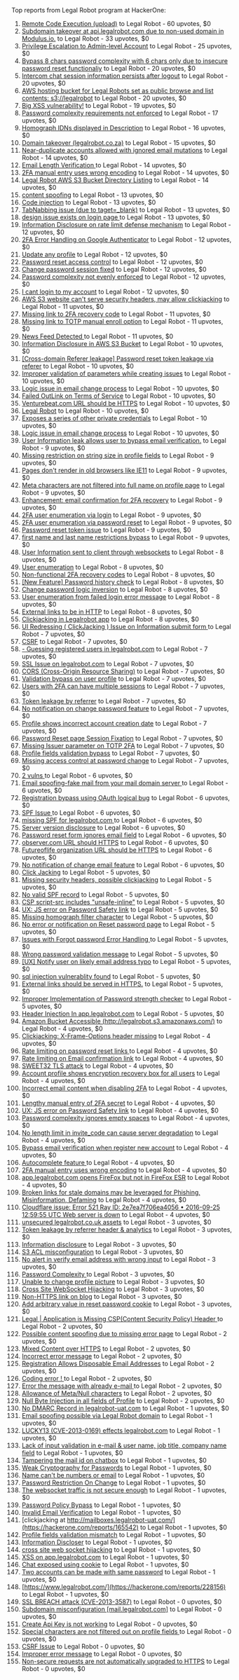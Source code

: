 Top reports from Legal Robot program at HackerOne:

1. [Remote Code Execution (upload)](https://hackerone.com/reports/116575) to Legal Robot - 60 upvotes, $0
2. [Subdomain takeover at api.legalrobot.com due to non-used domain in Modulus.io.](https://hackerone.com/reports/148770) to Legal Robot - 33 upvotes, $0
3. [Privilege Escalation to Admin-level Account](https://hackerone.com/reports/261285) to Legal Robot - 25 upvotes, $0
4. [Bypass 8 chars password complexity with 6 chars only due to insecure password reset functionaliy](https://hackerone.com/reports/173195) to Legal Robot - 20 upvotes, $0
5. [Intercom chat session information persists after logout](https://hackerone.com/reports/249798) to Legal Robot - 20 upvotes, $0
6. [AWS hosting bucket for Legal Robots set as public browse and list contents: s3://legalrobot](https://hackerone.com/reports/166861) to Legal Robot - 20 upvotes, $0
7. [Big XSS vulnerability!](https://hackerone.com/reports/216330) to Legal Robot - 19 upvotes, $0
8. [Password complexity requirements not enforced](https://hackerone.com/reports/191643) to Legal Robot - 17 upvotes, $0
9. [Homograph IDNs displayed in Description](https://hackerone.com/reports/260938) to Legal Robot - 16 upvotes, $0
10. [Domain takeover (legalrobot.co.za)](https://hackerone.com/reports/230525) to Legal Robot - 15 upvotes, $0
11. [Near-duplicate accounts allowed with ignored email mutations](https://hackerone.com/reports/171337) to Legal Robot - 14 upvotes, $0
12. [Email Length Verification ](https://hackerone.com/reports/263589) to Legal Robot - 14 upvotes, $0
13. [2FA manual entry uses wrong encoding](https://hackerone.com/reports/260390) to Legal Robot - 14 upvotes, $0
14. [Legal Robot AWS S3 Bucket Directory Listing](https://hackerone.com/reports/194142) to Legal Robot - 14 upvotes, $0
15. [content spoofing](https://hackerone.com/reports/167380) to Legal Robot - 13 upvotes, $0
16. [Code injection](https://hackerone.com/reports/257207) to Legal Robot - 13 upvotes, $0
17. [TabNabbing issue (due to taget=_blank)](https://hackerone.com/reports/260278) to Legal Robot - 13 upvotes, $0
18. [design issue exists on login page ](https://hackerone.com/reports/264101) to Legal Robot - 13 upvotes, $0
19. [Information Disclosure on rate limit defense mechanism](https://hackerone.com/reports/172296) to Legal Robot - 12 upvotes, $0
20. [2FA Error Handling on Google Authenticator](https://hackerone.com/reports/249695) to Legal Robot - 12 upvotes, $0
21. [Update any profile](https://hackerone.com/reports/260604) to Legal Robot - 12 upvotes, $0
22. [Password reset access control](https://hackerone.com/reports/180895) to Legal Robot - 12 upvotes, $0
23. [Change password session fixed](https://hackerone.com/reports/260751) to Legal Robot - 12 upvotes, $0
24. [Password complexity not evenly enforced](https://hackerone.com/reports/249398) to Legal Robot - 12 upvotes, $0
25. [I cant login to my account](https://hackerone.com/reports/263743) to Legal Robot - 12 upvotes, $0
26. [AWS S3 website can't serve security headers, may allow clickjacking](https://hackerone.com/reports/149572) to Legal Robot - 11 upvotes, $0
27. [Missing link to 2FA recovery code](https://hackerone.com/reports/249346) to Legal Robot - 11 upvotes, $0
28. [Missing link to TOTP manual enroll option](https://hackerone.com/reports/249339) to Legal Robot - 11 upvotes, $0
29. [News Feed Detected ](https://hackerone.com/reports/163730) to Legal Robot - 11 upvotes, $0
30. [Information Disclosure in AWS S3 Bucket](https://hackerone.com/reports/163476) to Legal Robot - 10 upvotes, $0
31. [[Cross-domain Referer leakage] Password reset token leakage via referer](https://hackerone.com/reports/253448) to Legal Robot - 10 upvotes, $0
32. [Improper validation of parameters while creating issues](https://hackerone.com/reports/260632) to Legal Robot - 10 upvotes, $0
33. [Logic issue in email change process](https://hackerone.com/reports/266017) to Legal Robot - 10 upvotes, $0
34. [Failed OutLink on Terms of Service](https://hackerone.com/reports/268629) to Legal Robot - 10 upvotes, $0
35. [Venturebeat.com URL should be HTTPS](https://hackerone.com/reports/268612) to Legal Robot - 10 upvotes, $0
36. [Legal Robot](https://hackerone.com/reports/276427) to Legal Robot - 10 upvotes, $0
37. [Exposes a series of other private credentials](https://hackerone.com/reports/289189) to Legal Robot - 10 upvotes, $0
38. [Logic issue in email change process](https://hackerone.com/reports/265931) to Legal Robot - 10 upvotes, $0
39. [User Information leak allows user to bypass email verification.](https://hackerone.com/reports/163467) to Legal Robot - 9 upvotes, $0
40. [Missing restriction on string size in profile fields](https://hackerone.com/reports/180548) to Legal Robot - 9 upvotes, $0
41. [Pages don't render in old browsers like IE11](https://hackerone.com/reports/251468) to Legal Robot - 9 upvotes, $0
42. [Meta characters are not filtered into full name on profile page](https://hackerone.com/reports/251469) to Legal Robot - 9 upvotes, $0
43. [Enhancement: email confirmation for 2FA recovery](https://hackerone.com/reports/250082) to Legal Robot - 9 upvotes, $0
44. [2FA user enumeration via login](https://hackerone.com/reports/249467) to Legal Robot - 9 upvotes, $0
45. [2FA user enumeration via password reset](https://hackerone.com/reports/249431) to Legal Robot - 9 upvotes, $0
46. [Password reset token issue](https://hackerone.com/reports/265775) to Legal Robot - 9 upvotes, $0
47. [first name and last name restrictions bypass](https://hackerone.com/reports/260468) to Legal Robot - 9 upvotes, $0
48. [User Information sent to client through websockets](https://hackerone.com/reports/163464) to Legal Robot - 8 upvotes, $0
49. [User enumeration](https://hackerone.com/reports/250457) to Legal Robot - 8 upvotes, $0
50. [Non-functional 2FA recovery codes](https://hackerone.com/reports/249337) to Legal Robot - 8 upvotes, $0
51. [[New Feature] Password history check](https://hackerone.com/reports/250741) to Legal Robot - 8 upvotes, $0
52. [Change password logic inversion](https://hackerone.com/reports/255679) to Legal Robot - 8 upvotes, $0
53. [User enumeration from failed login error message](https://hackerone.com/reports/257035) to Legal Robot - 8 upvotes, $0
54. [External links to be in HTTP](https://hackerone.com/reports/269288) to Legal Robot - 8 upvotes, $0
55. [Clickjacking in Legalrobot app](https://hackerone.com/reports/270454) to Legal Robot - 8 upvotes, $0
56. [UI Redressing ( ClickJacking ) Issue on Information submit form ](https://hackerone.com/reports/163753) to Legal Robot - 7 upvotes, $0
57. [CSRF](https://hackerone.com/reports/65167) to Legal Robot - 7 upvotes, $0
58. [- Guessing registered users in legalrobot.com](https://hackerone.com/reports/66845) to Legal Robot - 7 upvotes, $0
59. [SSL Issue on legalrobot.com](https://hackerone.com/reports/116805) to Legal Robot - 7 upvotes, $0
60. [CORS (Cross-Origin Resource Sharing)](https://hackerone.com/reports/163491) to Legal Robot - 7 upvotes, $0
61. [Validation bypass on user profile](https://hackerone.com/reports/164687) to Legal Robot - 7 upvotes, $0
62. [Users with 2FA can have multiple sessions](https://hackerone.com/reports/250243) to Legal Robot - 7 upvotes, $0
63. [Token leakage by referrer](https://hackerone.com/reports/213936) to Legal Robot - 7 upvotes, $0
64. [No notification on change password feature](https://hackerone.com/reports/251526) to Legal Robot - 7 upvotes, $0
65. [Profile shows incorrect account creation date](https://hackerone.com/reports/255021) to Legal Robot - 7 upvotes, $0
66. [Password Reset page Session Fixation](https://hackerone.com/reports/255020) to Legal Robot - 7 upvotes, $0
67. [Missing Issuer parameter on TOTP 2FA](https://hackerone.com/reports/251200) to Legal Robot - 7 upvotes, $0
68. [Profile fields validation bypass](https://hackerone.com/reports/255474) to Legal Robot - 7 upvotes, $0
69. [Missing access control at password change](https://hackerone.com/reports/164648) to Legal Robot - 7 upvotes, $0
70. [2 vulns ](https://hackerone.com/reports/163677) to Legal Robot - 6 upvotes, $0
71. [Email spoofing-fake mail from your mail domain server ](https://hackerone.com/reports/163501) to Legal Robot - 6 upvotes, $0
72. [Registration bypass using OAuth logical bug](https://hackerone.com/reports/64946) to Legal Robot - 6 upvotes, $0
73. [SPF Issue ](https://hackerone.com/reports/116609) to Legal Robot - 6 upvotes, $0
74. [missing SPF for legalrobot.com ](https://hackerone.com/reports/64561) to Legal Robot - 6 upvotes, $0
75. [Server version disclosure](https://hackerone.com/reports/167041) to Legal Robot - 6 upvotes, $0
76. [Password reset form ignores email field](https://hackerone.com/reports/213180) to Legal Robot - 6 upvotes, $0
77. [observer.com URL should HTTPS](https://hackerone.com/reports/260299) to Legal Robot - 6 upvotes, $0
78. [Futureoflife organization URL should be HTTPS](https://hackerone.com/reports/260591) to Legal Robot - 6 upvotes, $0
79. [No notification of change email feature](https://hackerone.com/reports/265930) to Legal Robot - 6 upvotes, $0
80. [Click Jacking](https://hackerone.com/reports/163888) to Legal Robot - 5 upvotes, $0
81. [Missing security headers, possible clickjacking](https://hackerone.com/reports/64645) to Legal Robot - 5 upvotes, $0
82. [No valid SPF record](https://hackerone.com/reports/66385) to Legal Robot - 5 upvotes, $0
83. [CSP script-src includes "unsafe-inline"](https://hackerone.com/reports/260648) to Legal Robot - 5 upvotes, $0
84. [UX: JS error on Password Safety link](https://hackerone.com/reports/260941) to Legal Robot - 5 upvotes, $0
85. [Missing homograph filter character](https://hackerone.com/reports/268981) to Legal Robot - 5 upvotes, $0
86. [No error or notification on Reset password page](https://hackerone.com/reports/255100) to Legal Robot - 5 upvotes, $0
87. [Issues with Forgot password Error Handling ](https://hackerone.com/reports/259400) to Legal Robot - 5 upvotes, $0
88. [Wrong password validation message](https://hackerone.com/reports/265863) to Legal Robot - 5 upvotes, $0
89. [[UX] Notify user on likely email address typo](https://hackerone.com/reports/255026) to Legal Robot - 5 upvotes, $0
90. [sql injection vulnerablity found](https://hackerone.com/reports/211988) to Legal Robot - 5 upvotes, $0
91. [External links should be served in HTTPS.](https://hackerone.com/reports/272863) to Legal Robot - 5 upvotes, $0
92. [Improper Implementation of Password strength checker](https://hackerone.com/reports/271950) to Legal Robot - 5 upvotes, $0
93. [Header Injection In app.legalrobot.com](https://hackerone.com/reports/264405) to Legal Robot - 5 upvotes, $0
94. [Amazon Bucket Accessible (http://legalrobot.s3.amazonaws.com/)](https://hackerone.com/reports/163599) to Legal Robot - 4 upvotes, $0
95. [Clickjacking: X-Frame-Options header missing](https://hackerone.com/reports/163646) to Legal Robot - 4 upvotes, $0
96. [  Rate limiting on password reset links ](https://hackerone.com/reports/115844) to Legal Robot - 4 upvotes, $0
97. [  Rate limiting on Email confirmation link](https://hackerone.com/reports/115845) to Legal Robot - 4 upvotes, $0
98. [SWEET32 TLS attack](https://hackerone.com/reports/199438) to Legal Robot - 4 upvotes, $0
99. [Account profile shows encryption recovery box for all users](https://hackerone.com/reports/250088) to Legal Robot - 4 upvotes, $0
100. [Incorrect email content when disabling 2FA](https://hackerone.com/reports/259416) to Legal Robot - 4 upvotes, $0
101. [Lengthy manual entry of 2FA secret](https://hackerone.com/reports/259415) to Legal Robot - 4 upvotes, $0
102. [UX: JS error on Password Safety link](https://hackerone.com/reports/262109) to Legal Robot - 4 upvotes, $0
103. [Password complexity ignores empty spaces](https://hackerone.com/reports/250253) to Legal Robot - 4 upvotes, $0
104. [No length limit in invite_code can cause server degradation](https://hackerone.com/reports/260662) to Legal Robot - 4 upvotes, $0
105. [Bypass email verification when register new account](https://hackerone.com/reports/265749) to Legal Robot - 4 upvotes, $0
106. [Autocomplete feature ](https://hackerone.com/reports/267356) to Legal Robot - 4 upvotes, $0
107. [2FA manual entry uses wrong encoding](https://hackerone.com/reports/260491) to Legal Robot - 4 upvotes, $0
108. [app.legalrobot.com opens FireFox but not in FireFox ESR](https://hackerone.com/reports/255481) to Legal Robot - 4 upvotes, $0
109. [Broken links for stale domains may be leveraged for Phishing, Misinformation, Defaming](https://hackerone.com/reports/276244) to Legal Robot - 4 upvotes, $0
110. [Cloudflare issue: Error 521 Ray ID: 2e7ea7f706ea4056 • 2016-09-25 12:59:55 UTC Web server is down](https://hackerone.com/reports/171879) to Legal Robot - 4 upvotes, $0
111. [unsecured legalrobot.co.uk assets](https://hackerone.com/reports/163885) to Legal Robot - 3 upvotes, $0
112. [Token leakage by referrer header & analytics](https://hackerone.com/reports/252544) to Legal Robot - 3 upvotes, $0
113. [Information disclosure](https://hackerone.com/reports/261817) to Legal Robot - 3 upvotes, $0
114. [S3 ACL misconfiguration](https://hackerone.com/reports/189023) to Legal Robot - 3 upvotes, $0
115. [No alert in verify email address with wrong input](https://hackerone.com/reports/265619) to Legal Robot - 3 upvotes, $0
116. [Password Complexity ](https://hackerone.com/reports/263728) to Legal Robot - 3 upvotes, $0
117. [Unable to change profile picture](https://hackerone.com/reports/255098) to Legal Robot - 3 upvotes, $0
118. [Cross Site WebSocket Hijacking](https://hackerone.com/reports/211283) to Legal Robot - 3 upvotes, $0
119. [Non-HTTPS link on blog](https://hackerone.com/reports/281274) to Legal Robot - 3 upvotes, $0
120. [Add arbitrary value in reset password cookie](https://hackerone.com/reports/266030) to Legal Robot - 3 upvotes, $0
121. [ Legal | Application is Missing CSP(Content Security Policy) Header ](https://hackerone.com/reports/163676) to Legal Robot - 2 upvotes, $0
122. [Possible content spoofing due to missing error page](https://hackerone.com/reports/164137) to Legal Robot - 2 upvotes, $0
123. [Mixed Content over HTTPS](https://hackerone.com/reports/256649) to Legal Robot - 2 upvotes, $0
124. [Incorrect error message](https://hackerone.com/reports/259742) to Legal Robot - 2 upvotes, $0
125. [Registration Allows Disposable Email Addresses](https://hackerone.com/reports/263846) to Legal Robot - 2 upvotes, $0
126. [Coding error ! ](https://hackerone.com/reports/264023) to Legal Robot - 2 upvotes, $0
127. [Error the message with already e-mail ](https://hackerone.com/reports/265441) to Legal Robot - 2 upvotes, $0
128. [Allowance of Meta/Null characters](https://hackerone.com/reports/274013) to Legal Robot - 2 upvotes, $0
129. [Null Byte Injection in all fields of Profile](https://hackerone.com/reports/255125) to Legal Robot - 2 upvotes, $0
130. [ No DMARC Record in  legalrobot-uat.com](https://hackerone.com/reports/133360) to Legal Robot - 1 upvotes, $0
131. [Email spoofing possible via Legal Robot domain](https://hackerone.com/reports/163475) to Legal Robot - 1 upvotes, $0
132. [LUCKY13 (CVE-2013-0169) effects legalrobot.com](https://hackerone.com/reports/255041) to Legal Robot - 1 upvotes, $0
133. [Lack of input validation in e-mail & user name, job title, company name field](https://hackerone.com/reports/254927) to Legal Robot - 1 upvotes, $0
134. [Tampering the mail id on chatbox](https://hackerone.com/reports/260239) to Legal Robot - 1 upvotes, $0
135. [Weak Cryptography for Passwords](https://hackerone.com/reports/260689) to Legal Robot - 1 upvotes, $0
136. [Name can't be numbers or email](https://hackerone.com/reports/263196) to Legal Robot - 1 upvotes, $0
137. [Password Restriction On Change](https://hackerone.com/reports/262140) to Legal Robot - 1 upvotes, $0
138. [The websocket traffic is not secure enough](https://hackerone.com/reports/178990) to Legal Robot - 1 upvotes, $0
139. [Password Policy Bypass](https://hackerone.com/reports/213767) to Legal Robot - 1 upvotes, $0
140. [Invalid Email Verification](https://hackerone.com/reports/260492) to Legal Robot - 1 upvotes, $0
141. [clickjacking at http://mailboxes.legalrobot-uat.com/](https://hackerone.com/reports/165542) to Legal Robot - 1 upvotes, $0
142. [Profile fields validation mismatch](https://hackerone.com/reports/260316) to Legal Robot - 1 upvotes, $0
143. [Information Discloser](https://hackerone.com/reports/260645) to Legal Robot - 1 upvotes, $0
144. [cross site web socket hijacking](https://hackerone.com/reports/274324) to Legal Robot - 1 upvotes, $0
145. [XSS on app.legalrobot.com](https://hackerone.com/reports/277431) to Legal Robot - 1 upvotes, $0
146. [Chat exposed using cookie](https://hackerone.com/reports/279070) to Legal Robot - 1 upvotes, $0
147. [Two accounts can be made with same password](https://hackerone.com/reports/277213) to Legal Robot - 1 upvotes, $0
148. [https://www.legalrobot.com/](https://hackerone.com/reports/228156) to Legal Robot - 1 upvotes, $0
149. [SSL BREACH attack (CVE-2013-3587)](https://hackerone.com/reports/254895) to Legal Robot - 0 upvotes, $0
150. [Subdomain misconfiguration [mail.legalrobot.com]](https://hackerone.com/reports/250766) to Legal Robot - 0 upvotes, $0
151. [Create Api Key is not working](https://hackerone.com/reports/255025) to Legal Robot - 0 upvotes, $0
152. [Special characters are not filtered out on profile fields ](https://hackerone.com/reports/260838) to Legal Robot - 0 upvotes, $0
153. [CSRF Issue](https://hackerone.com/reports/166231) to Legal Robot - 0 upvotes, $0
154. [Improper error message](https://hackerone.com/reports/263681) to Legal Robot - 0 upvotes, $0
155. [Non-secure requests are not automatically upgraded to HTTPS](https://hackerone.com/reports/164419) to Legal Robot - 0 upvotes, $0
